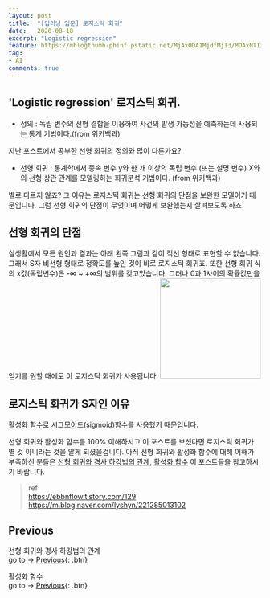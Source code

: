```yaml
---
layout: post
title:  "[딥러닝 입문] 로지스틱 회귀"
date:   2020-08-18
excerpt: "Logistic regression"
feature: https://mblogthumb-phinf.pstatic.net/MjAxODA1MjdfMjI3/MDAxNTI3MzU2OTE4NTQw.Vo_z9kQAYu_U5NUAX8Jeb4K_RvEF9tANme2Afq4Ft6Mg.eZShGvApNJMNWgfQ3i3SHr2duGOkFGpMCuaGaSLyRD0g.PNG.lyshyn/%EC%8A%A4%ED%81%AC%EB%A6%B0%EC%83%B7_2018-05-27_%EC%98%A4%EC%A0%84_2.47.18.png?type=w2
tag:
- AI
comments: true
---
```


## <b>'Logistic regression'</b> 로지스틱 회귀.  
* 정의 : 독립 변수의 선형 결합을 이용하여 사건의 발생 가능성을 예측하는데 사용되는 통계 기법이다.(from 위키백과)

지난 포스트에서 공부한 선형 회귀의 정의와 많이 다른가요?
* 선형 회귀 : 통계학에서 종속 변수 y와 한 개 이상의 독립 변수 (또는 설명 변수) X와의 선형 상관 관계를 모델링하는 회귀분석 기법이다. (from 위키백과)

별로 다르지 않죠? 그 이유는 로지스틱 회귀는 선형 회귀의 단점을 보완한 모델이기 때문입니다. 그럼 선형 회귀의 단점이 무엇이며 어떻게 보완했는지 살펴보도록 하죠.

## 선형 회귀의 단점
실생활에서 모든 원인과 결과는 아래 왼쪽 그림과 같이 직선 형태로 표현할 수 없습니다. 그래서 S자 비선형 형태로 정확도를 높인 것이 바로 로지스틱 회귀죠. 또한 선형 회귀 식의 x값(독립변수)은 -∞ ~ +∞의 범위를 갖고있습니다. 그러나 0과 1사이의 확률값만을 얻기를 원할 때에도 이 로지스틱 회귀가 사용됩니다.
<img src="https://img1.daumcdn.net/thumb/R1280x0/?scode=mtistory2&fname=https%3A%2F%2Fblog.kakaocdn.net%2Fdn%2Fb6RYtA%2FbtqACP40kYg%2FyWYC5rbnWuDwCvbh09zyBK%2Fimg.png" height=200>

## 로지스틱 회귀가 S자인 이유
활성화 함수로 시그모이드(sigmoid)함수를 사용했기 때문입니다.

선형 회귀와 활성화 함수를 100% 이해하시고 이 포스트를 보셨다면 로지스틱 회귀가 별 것 아니라는 것을 알게 되셨을겁니다. 아직 선형 회귀와 활성화 함수에 대해 이해가 부족하신 분들은 [선형 회귀와 경사 하강법의 관계](https://akfmdl.github.io//ai_linear_regression), [활성화 함수](https://akfmdl.github.io//ai_activation_function) 이 포스트들을 참고하시기 바랍니다.



> ref  
https://ebbnflow.tistory.com/129  
https://m.blog.naver.com/lyshyn/221285013102  


## Previous
선형 회귀와 경사 하강법의 관계  
go to -> [Previous](https://akfmdl.github.io//ai_linear_regression){: .btn}

활성화 함수  
go to -> [Previous](https://akfmdl.github.io//ai_activation_function){: .btn}